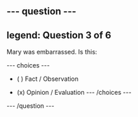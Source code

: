 --- question ---
---
legend: Question 3 of 6
---

Mary was embarrassed. Is this:

--- choices ---
- ( ) Fact / Observation

- (x) Opinion / Evaluation
--- /choices ---

--- /question ---

